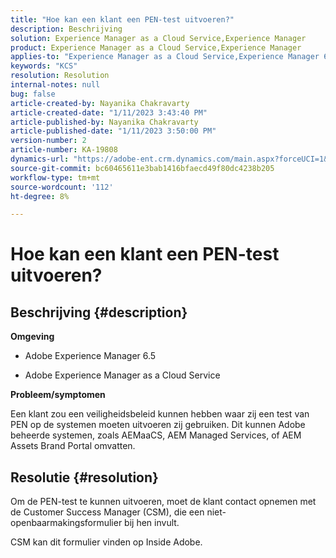 ```yaml
---
title: "Hoe kan een klant een PEN-test uitvoeren?"
description: Beschrijving
solution: Experience Manager as a Cloud Service,Experience Manager
product: Experience Manager as a Cloud Service,Experience Manager
applies-to: "Experience Manager as a Cloud Service,Experience Manager 6.5"
keywords: "KCS"
resolution: Resolution
internal-notes: null
bug: false
article-created-by: Nayanika Chakravarty
article-created-date: "1/11/2023 3:43:40 PM"
article-published-by: Nayanika Chakravarty
article-published-date: "1/11/2023 3:50:00 PM"
version-number: 2
article-number: KA-19808
dynamics-url: "https://adobe-ent.crm.dynamics.com/main.aspx?forceUCI=1&pagetype=entityrecord&etn=knowledgearticle&id=429868b2-c691-ed11-aad1-6045bd006e5a"
source-git-commit: bc60465611e3bab1416bfaecd49f80dc4238b205
workflow-type: tm+mt
source-wordcount: '112'
ht-degree: 8%

---
```


# Hoe kan een klant een PEN-test uitvoeren?

## Beschrijving {#description}


<b>Omgeving</b>

- Adobe Experience Manager 6.5

- Adobe Experience Manager as a Cloud Service

<b>Probleem/symptomen</b>

Een klant zou een veiligheidsbeleid kunnen hebben waar zij een test van PEN op de systemen moeten uitvoeren zij gebruiken. Dit kunnen Adobe beheerde systemen, zoals AEMaaCS, AEM Managed Services, of AEM Assets Brand Portal omvatten.


## Resolutie {#resolution}


Om de PEN-test te kunnen uitvoeren, moet de klant contact opnemen met de Customer Success Manager (CSM), die een niet-openbaarmakingsformulier bij hen invult.

CSM kan dit formulier vinden op Inside Adobe.
